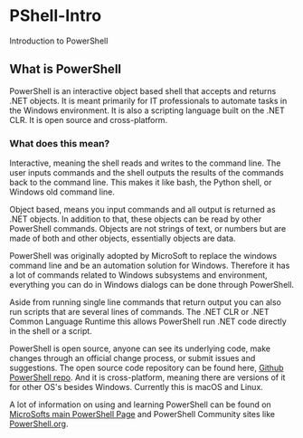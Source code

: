 # PShell-Intro
Introduction to PowerShell

## What is PowerShell

PowerShell is an interactive object based shell that accepts and returns .NET objects.  It is meant primarily for IT professionals to automate tasks in the Windows environment.  It is also a scripting language built on the .NET CLR.  It is open source and cross-platform.

### What does this mean?

Interactive, meaning the shell reads and writes to the command line.  The user inputs commands and the shell outputs the results of the commands back to the command line.  This makes it like bash, the Python shell, or Windows old command line.

Object based, means you input commands and all output is returned as .NET objects.  In addition to that, these objects can be read by other PowerShell commands.  Objects are not strings of text, or numbers but are made of both and other objects, essentially objects are data.

PowerShell was originally adopted by MicroSoft to replace the windows command line and be an automation solution for Windows.  Therefore it has a lot of commands related to Windows subsystems and environment, everything you can do in Windows dialogs can be done through PowerShell.  

Aside from running single line commands that return output you can also run scripts that are several lines of commands.  The .NET CLR or .NET Common Language Runtime this allows PowerShell run .NET code directly in the shell or a script.

PowerShell is open source, anyone can see its underlying code, make changes through an official change process, or submit issues and suggestions.  The open source code repository can be found here, [Github PowerShell repo](https://github.com/PowerShell/PowerShell).  And it is cross-platform, meaning there are versions of it for other OS's besides Windows.  Currently this is macOS and Linux.

A lot of information on using and learning PowerShell can be found on [MicroSofts main PowerShell Page](https://docs.microsoft.com/en-us/powershell/) and PowerShell Community sites like [PowerShell.org](https://powershell.org/).
